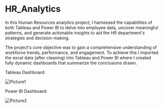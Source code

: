 # HR_Analytics
In this Human Resources analytics project, I harnessed the capabilities of both Tableau and Power BI to delve into employee data, uncover meaningful patterns, and generate actionable insights to aid the HR department's strategies and decision-making. 

The project's core objective was to gain a comprehensive understanding of workforce trends, performance, and engagement. To achieve this I imported the excel data (after cleaning) into Tableau and Power BI where I created fully dynamic dashboards that summarize the conclusions drawn.

Tableau Dashboard:

![Picture1](https://github.com/MohammadMohammadieh/HR_Analytics/assets/139064934/ec3ea104-9ad6-48a1-98ec-59b4721afb8c)

Power BI Dashboard:

![Picture2](https://github.com/MohammadMohammadieh/HR_Analytics/assets/139064934/7b78057c-b14b-4a57-ae75-5355cd3d6c8f)
